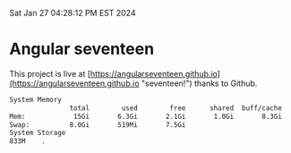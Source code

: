 Sat Jan 27 04:28:12 PM EST 2024

# Angular seventeen


This project is live at [https://angularseventeen.github.io](https://angularseventeen.github.io "seventeen!") thanks to Github.

```bash
System Memory
               total        used        free      shared  buff/cache   available
Mem:            15Gi       6.3Gi       2.1Gi       1.0Gi       8.3Gi       9.0Gi
Swap:          8.0Gi       519Mi       7.5Gi
System Storage
833M	.
```
```bash
